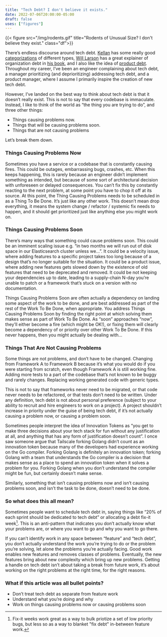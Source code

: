 ```yaml
---
title: "Tech Debt? I don't believe it exists."
date: 2022-07-06T20:00:00-05:00
draft: false
uses: ["figures"]
---
```


{{< figure src="/img/rodents.gif" title="Rodents of Unusual Size? I don't believe they exist." class="df">}}

There’s endless discourse around tech debt. [Kellan][kellan] has some really
good [categorizations][kellan-debt] of different types, [Will
Larson][will-larsen] has a great explainer of organization debt in [his
book][elegant], and I also like the idea of [product debt][product-debt].
Throughout my career,  I’ve been an engineer complaining about tech debt, a
manager prioritizing (and deprioritizing) addressing tech debt, and a product
manager, where I assume I primarily inspire the creation of new tech debt.

However, I’ve landed on the best way to think about tech debt is that it doesn’t
really exist. This is not to say that every codebase is immaculate. Instead, I
like to think of the world as “the thing you are trying to do”, and three other
things:
* Things causing problems now.
* Things that will be causing problems soon.
* Things that are not causing problems

Let’s break them down.

### Things Causing Problems Now

Sometimes you have a service or a codebase that is constantly causing fires.
This could be outages, embarrassing bugs, crashes, etc. When this keeps
happening, this is rarely because an engineer didn’t implement something as
intended, but because of some sort of architectural decision with unforeseen or
delayed consequences. You can’t fix this by constantly reacting to the next
problem, at some point you have to chop it off at its source. At this point, the
Thing Causing Problems needs to be scheduled in as a Thing To Be Done. It’s just
like any other work. This doesn’t mean drop everything, it means the system
change / refactor / systemic fix needs to happen, and it should get prioritized
just like anything else you might work on.

### Things Causing Problems Soon

There’s many ways that something could cause problems soon. This could be an
imminent scaling issue e.g. “in two months we will run out of disk space in our
Elasticsearch cluster unless we…”. It could be a velocity issue, where adding
features to a specific project takes too long because of a design that’s no
longer suitable for the situation. It could be a product issue, where adding new
features gets slowed down by the existence of old features that need to be
deprecated and removed. It could be not keeping your dependencies up to date,
leading to a supply-chain N-day you’re unable to patch or a framework that’s
stuck on a version with no documentation.

Things Causing Problems Soon are often actually a dependency on landing some
aspect of the work to be done, and are best addressed as part of the rest of the
Work To Be Done, when appropriate. You address Things Causing Problems Soon by
finding the right point at which solving them makes sense as part of Work To Be
Done. As “soon” approaches “now”, they’ll either become a fire (which might be
OK!), or fixing them will clearly become a dependency of or priority over other
Work To Be Done. If this never happens, then you might actually be dealing with…

### Things That Are Not Causing Problems

Some things are not problems, and don’t have to be changed. Changing from
Framework A to Framework B because it’s what you would do if you were starting
from scratch, even though Framework A is still working fine. Adding more tests
to a part of the codebase that’s not known to be buggy and rarely changes.
Replacing working generated code with generic types.

This is not to say that frameworks never need to be migrated, or that code never
needs to be refactored, or that tests don’t need to be written. Under any
definition, tech debt is not about personal preference (subject to your ability
to recruit and hire engineers to work on a project). A project shouldn’t
increase in priority under the guise of being tech debt, if it’s not actually
causing a problem now, or causing a problem soon.

Sometimes people interpret the idea of Innovation Tokens as “you get to make
three decisions about your tech stack for fun without any justification at all,
and anything that has any form of justification doesn’t count”. I once saw
someone argue that Tailscale forking Golang didn’t count as an innovation token
because many of the developers had experience working on the Go compiler.
Forking Golang is definitely an innovation token; forking Golang with a team
that understands the Go compiler is a decision that makes sense as a place to
spend an innovation token when it solves a problem for you. Forking Golang when
you don’t understand the compiler might be fun, but certainly doesn’t make
sense.

Similarly, something that isn’t causing problems now and isn’t causing problems
soon, and isn’t the task to be done, doesn’t need to be done.

### So what does this all mean?

Sometimes people want to schedule tech debt in, saying things like “20% of each
sprint should be dedicated to tech debt” or allocating a debt fix-it week[^1].
This is an anti-pattern that indicates you don’t actually know what your
problems are, or where you want to go and why you want to go there.

If you can’t identify work in any space between “feature” and “tech debt”, you
don’t actually understand the work you’re trying to do or the problem you’re
solving, let alone the problems you’re actually facing. Good work enables new
features and removes classes of problems. Eventually, the new features bring
about new complexity which bring up new problems. Getting a handle on tech debt
isn’t about taking a break from future work, it’s about working on the right
problems at the right time, for the right reasons.

### What if this article was all bullet points?

* Don’t treat tech debt as separate from feature work
* Understand what you’re doing and why
* Work on things causing problems now or causing problems soon

[kellan]: https://kellanem.com
[kellan-debt]: https://kellanem.com/notes/towards-an-understanding-of-technical-debt
[will-larsen]: https://lethain.com/
[elegant]: https://press.stripe.com/an-elegant-puzzle
[product-debt]: https://andrewchen.com/product-design-debt-versus-technical-debt/

[^1]: Fix-it weeks work great as a way to bulk priotize a set of low priority bugs, but less so as a way to blanket "fix debt" in-between feature work.
